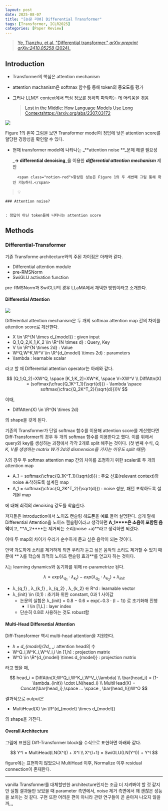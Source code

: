 ```yaml
---
layout: post
date: 2025-08-07
title: "[논문 리뷰] Differential Transformer"
tags: [Transformer, ICLR2025]
categories: [Paper Review]
---
```


> [Ye, Tianzhu, et al. "Differential transformer." ](https://arxiv.org/abs/2410.05258)[_arXiv preprint arXiv:2410.05258_](https://arxiv.org/abs/2410.05258)[ (2024).](https://arxiv.org/abs/2410.05258)



## Introduction

- Transformer의 핵심은 attention mechanism
- attention machanism은 softmax 함수를 통해 token의 중요도를 평가
- 그러나 LLM은 context에서 핵심 정보를 정확히 파악하는 데 어려움을 겪음

	> [Lost in the Middle: How Language Models Use Long Contextshttps://arxiv.org/abs/2307.03172](https://arxiv.org/abs/2307.03172)


![](https://prod-files-secure.s3.us-west-2.amazonaws.com/542b861c-36a8-4051-84e5-8804b6728dba/9083ea56-691a-4752-ae26-47f403431ac8/image.png?X-Amz-Algorithm=AWS4-HMAC-SHA256&X-Amz-Content-Sha256=UNSIGNED-PAYLOAD&X-Amz-Credential=ASIAZI2LB466TR73HXOH%2F20250813%2Fus-west-2%2Fs3%2Faws4_request&X-Amz-Date=20250813T160054Z&X-Amz-Expires=3600&X-Amz-Security-Token=IQoJb3JpZ2luX2VjEOj%2F%2F%2F%2F%2F%2F%2F%2F%2F%2FwEaCXVzLXdlc3QtMiJHMEUCIF0I2JZJjHCQHuikpZB%2BmxCJ8VzQN%2BAWH6cCNgZMXiNmAiEA93SIHHLcYsCAgzkjjokbQ0i8jIo%2F2fVv5FnjQbILbtYq%2FwMIMRAAGgw2Mzc0MjMxODM4MDUiDNlWK7gaj%2Bhbzqwe4SrcA2CGZVR7fhYcu67Dck2iPDELxm7LbV8Wok8d5GvFduV7zJznCaxdzxkBS4Bh%2F6ZZxs%2Bi8IrP9PmzMnl4GOLPcnNHzJ%2FFkwVoVDYeATw7VufqIquOpn%2BSVtEbb%2F%2BWChjIBxFgL4wBsietuyFV36xnK%2Fvs6RWaKxHZTydxgno5LKkaXnk5MFUzG0NTdK81eGGVu3ORZEiaTL3V0gesCiqBa09tdobPK5ITvuKgoy5OOPa1viLJwWwE6w8B4RFjNh83cPiPPC2C2DYfrt8Fky76Wzd9ijMKsf3qfccMdD3dx8K8GP37TGGrJ9obIFAKhGR5JIss%2B30QLCA7Wu6OUQ3pn%2BVNaR%2BlZlcSaocHxnHd3eZEZ%2BLFQp9ejtUlUdMbehPfztiRVnnbVw%2B3JB%2BWCcgOKZ234bJIbDxjOnMhwlzVR3g7bO0OAq3sl9IRuXjKLsaYQe6owdiYAAHv%2F2bFgVH%2BGhdDFqqFRxf21bAh%2FrDzmycxAeMucaC0KiFBz0eH%2BTCsAJueKocRVPeJdP8UR1DVf6h2REOpOECD7eh4%2F3hsbIDUTZ472d%2BmZooyMFA2xExRyjdA9a1%2FoRMVWHf0%2BY6KHu1Nc020hnrzeHGMoODPA12zr6Z0Kr0b8vxN%2BI0jMLzh8sQGOqUBEbkmUPr78XBAQDxQYSzRcMp0zc6nVgJXX0vvqwnHSTEhLCtstDyDBcHJlVvyQHu7NMCf%2BEgl0%2BQ%2BVDbimkbJIQXmlVVQ3pwF4iMpJicZWvvrMpB7WU622BKaq%2Bjqv7KBXRbkJV6LYL3nKmD573bWQ4LqZzIdi46CB7j96KMrcrGMIBZ3Iydcg0VB0gZi2g%2F8FdMX%2FIEVmOv0yivBhf1PLN0vumL4&X-Amz-Signature=348d7787a4b057f690954d341b3d2490d5a6e7a74b4b0cb7f3797720d73c5399&X-Amz-SignedHeaders=host&x-amz-checksum-mode=ENABLED&x-id=GetObject)


Figure 1의 왼쪽 그림을 보면 Transformer model이 정답에 낮은 attention score를 할당한 경향성을 확인할 수 있다.

- 현재 transformer model에 나타나는 _**attention noise **_문제 해결 필요성

	_**→ differential denoising**_을 이용한 _**differential attention mechanism**_ 제안


		<span class="notion-red">향상된 성능은 Figure 1의 두 세번째 그림 통해 확인 가능하다.</span>


> 💡 


	### Attention noise?


	: 정답이 아닌 token들에 나타나는 attention score



## Methods



### Differential-Transformer


기존 Transforme architecture와의 주된 차이점은 아래와 같다.

- Differential attention module
- pre-RMSNorm
- SwiGLU activation function

pre-RMSNorm과 SwiGLU의 경우 LLaMA에서 채택한 방법이라고 소개한다.



#### Differential Attention


![](https://prod-files-secure.s3.us-west-2.amazonaws.com/542b861c-36a8-4051-84e5-8804b6728dba/116d70b2-1963-4810-9167-f4c7d8a06e8f/image.png?X-Amz-Algorithm=AWS4-HMAC-SHA256&X-Amz-Content-Sha256=UNSIGNED-PAYLOAD&X-Amz-Credential=ASIAZI2LB466TR73HXOH%2F20250813%2Fus-west-2%2Fs3%2Faws4_request&X-Amz-Date=20250813T160054Z&X-Amz-Expires=3600&X-Amz-Security-Token=IQoJb3JpZ2luX2VjEOj%2F%2F%2F%2F%2F%2F%2F%2F%2F%2FwEaCXVzLXdlc3QtMiJHMEUCIF0I2JZJjHCQHuikpZB%2BmxCJ8VzQN%2BAWH6cCNgZMXiNmAiEA93SIHHLcYsCAgzkjjokbQ0i8jIo%2F2fVv5FnjQbILbtYq%2FwMIMRAAGgw2Mzc0MjMxODM4MDUiDNlWK7gaj%2Bhbzqwe4SrcA2CGZVR7fhYcu67Dck2iPDELxm7LbV8Wok8d5GvFduV7zJznCaxdzxkBS4Bh%2F6ZZxs%2Bi8IrP9PmzMnl4GOLPcnNHzJ%2FFkwVoVDYeATw7VufqIquOpn%2BSVtEbb%2F%2BWChjIBxFgL4wBsietuyFV36xnK%2Fvs6RWaKxHZTydxgno5LKkaXnk5MFUzG0NTdK81eGGVu3ORZEiaTL3V0gesCiqBa09tdobPK5ITvuKgoy5OOPa1viLJwWwE6w8B4RFjNh83cPiPPC2C2DYfrt8Fky76Wzd9ijMKsf3qfccMdD3dx8K8GP37TGGrJ9obIFAKhGR5JIss%2B30QLCA7Wu6OUQ3pn%2BVNaR%2BlZlcSaocHxnHd3eZEZ%2BLFQp9ejtUlUdMbehPfztiRVnnbVw%2B3JB%2BWCcgOKZ234bJIbDxjOnMhwlzVR3g7bO0OAq3sl9IRuXjKLsaYQe6owdiYAAHv%2F2bFgVH%2BGhdDFqqFRxf21bAh%2FrDzmycxAeMucaC0KiFBz0eH%2BTCsAJueKocRVPeJdP8UR1DVf6h2REOpOECD7eh4%2F3hsbIDUTZ472d%2BmZooyMFA2xExRyjdA9a1%2FoRMVWHf0%2BY6KHu1Nc020hnrzeHGMoODPA12zr6Z0Kr0b8vxN%2BI0jMLzh8sQGOqUBEbkmUPr78XBAQDxQYSzRcMp0zc6nVgJXX0vvqwnHSTEhLCtstDyDBcHJlVvyQHu7NMCf%2BEgl0%2BQ%2BVDbimkbJIQXmlVVQ3pwF4iMpJicZWvvrMpB7WU622BKaq%2Bjqv7KBXRbkJV6LYL3nKmD573bWQ4LqZzIdi46CB7j96KMrcrGMIBZ3Iydcg0VB0gZi2g%2F8FdMX%2FIEVmOv0yivBhf1PLN0vumL4&X-Amz-Signature=2e9bdc7279706f9c1f6c7e90a3293695341582277d4e21d0a25c5955fc8ce553&X-Amz-SignedHeaders=host&x-amz-checksum-mode=ENABLED&x-id=GetObject)


Differential attention mechanism은 두 개의 softmax attention map 간의 차이를 attention score로 계산한다.

- X \in \R^{N \times d\_{model}} : given input
- Q\_1,Q\_2,K\_1,K\_2 \in \R^{N \times d} : Query, Key
- V \in \R^{N \times 2d} : Value
- W^Q,W^K,W^V \in \R^{d\_{model} \times 2d} : parameters
- \lambda : learnable scalar

라고 할 때 Differential attention operator는 아래와 같다.


$$
[Q_1;Q_2]=XW^Q, \space [K_1;K_2]=XW^K, \space V=XW^V \\
DiffAttn(X) = (softmax(\cfrac{Q_1K^T_1}{\sqrt{d}}) - \lambda \space softmax(\cfrac{Q_2K^T_2}{\sqrt{d}}))V
$$


이때,

- DiffAtten(X) \in \R^{N \times 2d}

의 shape을 갖게 된다.


기존의 Transformer가 단일 softmax 함수를 이용해 attention score를 계산했다면 Diff-Transformer의 경우 두 개의 softmax 함수를 이용한다고 했다. 이를 위해서 query와 key를 생성하는 과정에서 각각 2개로 split 해주는 것이다. <span class="notion-red">(첫 번째 수식, </span><span class="notion-red">_Q, K, V를 생성하는 matrix W가 2d의 dismension을 가지는 이유도 split 때문_</span><span class="notion-red">)</span>


 λ의 경우 두 softmax attention map 간의 차이를 조정하기 위한 scaler로 두 개의 attention map

- A\_1 = softmax(\cfrac{Q\_1K^T\_1}{\sqrt{d}}) : 주요 신호(relevant context)와 noise 포착하도록 설계된 map
- A\_1 = softmax(\cfrac{Q\_2K^T\_2}{\sqrt{d}}) : noise 성분, 패턴 포착하도록 설계된 map 

에 대해 최적의 denoising 강도를 학습한다.


저자들은 introduction에서 노이즈 캔슬링 헤드폰을 예로 들어 설명한다. 쉽게 말해 Differential Attention을 노이즈 캔슬링이라고 생각하면 **A\_1****은 소음이 포함된 음악**이고, **A\_2****는 제거되는 소리(noise +a)**라고 생각하면 되겠다. 


이때 두 map의 차이가 우리가 순수하게 듣고 싶은 음악이 되는 것이다. 


만약 과도하게 소리를 제거하게 되면 우리가 듣고 싶은 음악의 소리도 제거할 수 있기 때문에 ** λ를 학습해 최적의 노이즈 캔슬링 효과**를 얻고자 하는 것이다.


λ는 learning dynamics와 동기화를 위해 re-parametrize 된다.


$$
\lambda = exp(\lambda_{q_1} \cdot \lambda_{k_1}) - exp(\lambda_{q_2} \cdot \lambda_{k_2}) + \lambda_{init}
$$

- λ\_{q\_1} , λ\_{k\_1} , λ\_{q\_2} , λ\_{k\_2} ∈ R^d : learnable vector
- λ\_{init} \in (0,1) : 초기화 위한 constant, 0과 1 사이값
	- 논문의 실험은 λ\_{init} = 0.8 − 0.6 × exp(−0.3 · (l − 1)) 로 초기화해 진행
		- l \in [1,L] : layer index
	- 단순히 0.8로 사용하는 것도 robust함


#### **Multi-Head Differential Attention**


Diff-Transformer 역시 multi-head attention을 지원한다.

- _h = d\_{model}/2d__ _: attention head의 수
- W^Q\_i,W^K\_i,W^V\_i,i \in [1,h] : projection matrix
- W^O \in \R^{d\_{model} \times d\_{model}} : projection matrix

라고 했을 때,


$$
head_i = DiffAttn(X;W^Q_i,W^K_i,W^V_i,\lambda) \\
\bar{head_i} = (1-\lambda_{init}) \cdot LN(head_i) \\
MultiHead(X) = Concat(\bar{head_i},\space ... \space , \bar{head_h})W^O
$$


결과적으로 output은

- MultiHead(X) \in \R^{d\_{model} \times d\_{model}}

의 shape을 가진다.



#### Overall Architecture


그림에 표현된 Diff-Transformer block을 수식으로 표현하면 아래와 같다.


$$
Y^l = MultiHead(LN(X^l)) + X^l \\
X^{l+1} = SwiGLU(LN(Y^l)) + Y^l
$$


figure에는 표현하지 않았으나 MultiHead 이후, Normalize 이후 residual connection이 존재한다.


---


vanilla Transformer를 대체할만한 architecture인지는 조금 더 지켜봐야 할 것 같지만 실험 결과들만 보았을 때 parameter 측면에서, noise 제거 측면에서 꽤 괜찮은 성능을 보이는 것 같다. 구현 또한 어려운 편이 아니라 관련 연구들이 곧 쏟아져 나오지 않을까,,,

